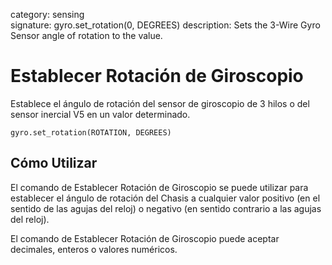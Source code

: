 category: sensing  
signature: gyro.set_rotation(0, DEGREES)
description: Sets the 3-Wire Gyro Sensor angle of rotation to the value.

# Establecer Rotación de Giroscopio

Establece el ángulo de rotación del sensor de giroscopio de 3 hilos o del sensor inercial V5 en un valor determinado.

```don 
gyro.set_rotation(ROTATION, DEGREES)
```

## Cómo Utilizar

El comando de Establecer Rotación de Giroscopio se puede utilizar para establecer el ángulo de rotación del Chasis a cualquier valor positivo (en el sentido de las agujas del reloj) o negativo (en sentido contrario a las agujas del reloj).

El comando de Establecer Rotación de Giroscopio puede aceptar decimales, enteros o valores numéricos.

<advanced>
</advanced>
